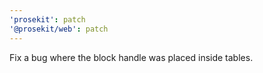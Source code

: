 ```yaml
---
'prosekit': patch
'@prosekit/web': patch
---
```


Fix a bug where the block handle was placed inside tables.
